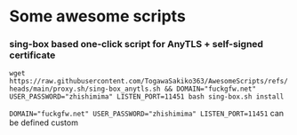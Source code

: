 # Some awesome scripts 

 ### sing-box based one-click script for AnyTLS + self-signed certificate
  `wget https://raw.githubusercontent.com/TogawaSakiko363/AwesomeScripts/refs/heads/main/proxy.sh/sing-box_anytls.sh && DOMAIN="fuckgfw.net" USER_PASSWORD="zhishimima" LISTEN_PORT=11451 bash sing-box.sh install`
  
  `DOMAIN="fuckgfw.net" USER_PASSWORD="zhishimima" LISTEN_PORT=11451` can be defined custom
